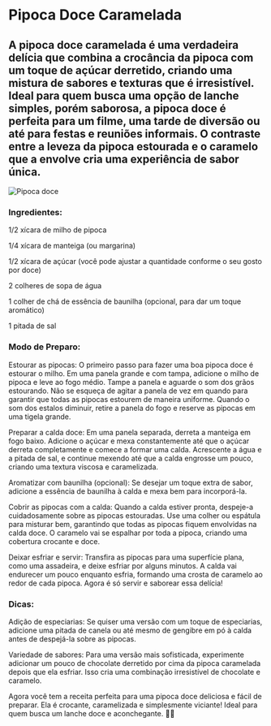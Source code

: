 # Pipoca Doce Caramelada

## A pipoca doce caramelada é uma verdadeira delícia que combina a crocância da pipoca com um toque de açúcar derretido, criando uma mistura de sabores e texturas que é irresistível. Ideal para quem busca uma opção de lanche simples, porém saborosa, a pipoca doce é perfeita para um filme, uma tarde de diversão ou até para festas e reuniões informais. O contraste entre a leveza da pipoca estourada e o caramelo que a envolve cria uma experiência de sabor única.

![Pipoca doce](https://i.panelinha.com.br/i1/64-bk-1463-pipoca-doce-blog.webp)

### Ingredientes:

1/2 xícara de milho de pipoca

1/4 xícara de manteiga (ou margarina)

1/2 xícara de açúcar (você pode ajustar a quantidade conforme o seu gosto por doce)

2 colheres de sopa de água

1 colher de chá de essência de baunilha (opcional, para dar um toque aromático)

1 pitada de sal

### Modo de Preparo:

Estourar as pipocas:
O primeiro passo para fazer uma boa pipoca doce é estourar o milho. Em uma panela grande e com tampa, adicione o milho de pipoca e leve ao fogo médio. Tampe a panela e aguarde o som dos grãos estourando. Não se esqueça de agitar a panela de vez em quando para garantir que todas as pipocas estourem de maneira uniforme. Quando o som dos estalos diminuir, retire a panela do fogo e reserve as pipocas em uma tigela grande.

Preparar a calda doce:
Em uma panela separada, derreta a manteiga em fogo baixo. Adicione o açúcar e mexa constantemente até que o açúcar derreta completamente e comece a formar uma calda. Acrescente a água e a pitada de sal, e continue mexendo até que a calda engrosse um pouco, criando uma textura viscosa e caramelizada.

Aromatizar com baunilha (opcional):
Se desejar um toque extra de sabor, adicione a essência de baunilha à calda e mexa bem para incorporá-la.

Cobrir as pipocas com a calda:
Quando a calda estiver pronta, despeje-a cuidadosamente sobre as pipocas estouradas. Use uma colher ou espátula para misturar bem, garantindo que todas as pipocas fiquem envolvidas na calda doce. O caramelo vai se espalhar por toda a pipoca, criando uma cobertura crocante e doce.

Deixar esfriar e servir:
Transfira as pipocas para uma superfície plana, como uma assadeira, e deixe esfriar por alguns minutos. A calda vai endurecer um pouco enquanto esfria, formando uma crosta de caramelo ao redor de cada pipoca. Agora é só servir e saborear essa delícia!

### Dicas:

Adição de especiarias: Se quiser uma versão com um toque de especiarias, adicione uma pitada de canela ou até mesmo de gengibre em pó à calda antes de despejá-la sobre as pipocas.

Variedade de sabores: Para uma versão mais sofisticada, experimente adicionar um pouco de chocolate derretido por cima da pipoca caramelada depois que ela esfriar. Isso cria uma combinação irresistível de chocolate e caramelo.

Agora você tem a receita perfeita para uma pipoca doce deliciosa e fácil de preparar. Ela é crocante, caramelizada e simplesmente viciante! Ideal para quem busca um lanche doce e aconchegante. 🍿✨
